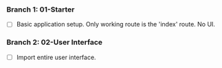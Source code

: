 ### Branch 1: 01-Starter
- [ ] Basic application setup. Only working route is the 'index' route. No UI.

### Branch 2: 02-User Interface
- [ ] Import entire user interface.

